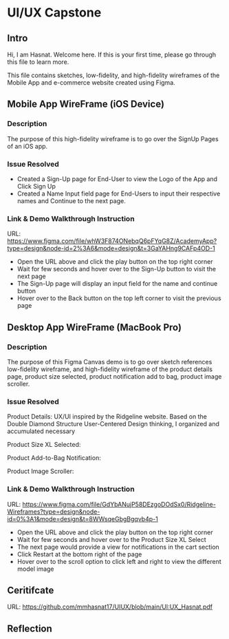 # UI/UX Capstone

## Intro

Hi, I am Hasnat. Welcome here. If this is your first time, please go through this file to learn more.

This file contains sketches, low-fidelity, and high-fidelity wireframes of the Mobile App and e-commerce website created using Figma.

## Mobile App WireFrame (iOS Device)

### Description

The purpose of this high-fidelity wireframe is to go over the SignUp Pages of an iOS app.

### Issue Resolved

* Created a Sign-Up page for End-User to view the Logo of the App and Click Sign Up
* Created a Name Input field page for End-Users to input their respective names and Continue to the next page.

### Link & Demo Walkthrough Instruction

URL: https://www.figma.com/file/whW3F874ONebqQ6pFYqG8Z/AcademyApp?type=design&node-id=2%3A6&mode=design&t=3GaYAHng9CAFp4OD-1

* Open the URL above and click the play button on the top right corner
* Wait for few seconds and hover over to the Sign-Up button to visit the next page
* The Sign-Up page will display an input field for the name and continue button
* Hover over to the Back button on the top left corner to visit the previous page

## Desktop App WireFrame (MacBook Pro)

### Description

The purpose of this Figma Canvas demo is to go over sketch references low-fidelity wireframe, and high-fidelity wireframe
of the product details page, product size selected, product notification add to bag, product image scroller.

### Issue Resolved

Product Details: UX/UI inspired by the Ridgeline website. Based on the Double Diamond Structure User-Centered Design thinking, I organized and accumulated necessary 

Product Size XL Selected:

Product Add-to-Bag Notification:

Product Image Scroller:


### Link & Demo Walkthrough Instruction

URL: https://www.figma.com/file/GdYbANujP58DEzgoDOdSx0/Ridgeline-Wireframes?type=design&node-id=0%3A1&mode=design&t=8WWsqeGbgBgqvb4p-1

* Open the URL above and click the play button on the top right corner
* Wait for few seconds and hover over to the Product Size XL Select
* The next page would provide a view for notifications in the cart section
* Click Restart at the bottom right of the page
* Hover over to the scroll option to click left and right to view the different model image

## Ceritifcate

URL: https://github.com/mmhasnat17/UIUX/blob/main/UI:UX_Hasnat.pdf

## Reflection

